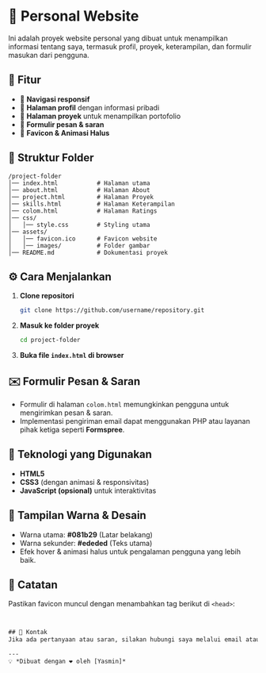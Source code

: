# 🚀 Personal Website

Ini adalah proyek website personal yang dibuat untuk menampilkan informasi tentang saya, termasuk profil, proyek, keterampilan, dan formulir masukan dari pengguna.

## 🎯 Fitur
- 🔹 **Navigasi responsif**
- 🔹 **Halaman profil** dengan informasi pribadi
- 🔹 **Halaman proyek** untuk menampilkan portofolio
- 🔹 **Formulir pesan & saran**
- 🔹 **Favicon & Animasi Halus**

## 📂 Struktur Folder
```
/project-folder
│── index.html           # Halaman utama
│── about.html           # Halaman About
│── project.html         # Halaman Proyek
│── skills.html          # Halaman Keterampilan
│── colom.html           # Halaman Ratings
│── css/
│   │── style.css        # Styling utama
│── assets/
│   │── favicon.ico      # Favicon website
│   │── images/          # Folder gambar
│── README.md            # Dokumentasi proyek
```

## ⚙️ Cara Menjalankan
1. **Clone repositori**
   ```sh
   git clone https://github.com/username/repository.git
   ```
2. **Masuk ke folder proyek**
   ```sh
   cd project-folder
   ```
3. **Buka file `index.html` di browser**

## ✉️ Formulir Pesan & Saran
- Formulir di halaman `colom.html` memungkinkan pengguna untuk mengirimkan pesan & saran.
- Implementasi pengiriman email dapat menggunakan PHP atau layanan pihak ketiga seperti **Formspree**.

## 🌟 Teknologi yang Digunakan
- **HTML5**
- **CSS3** (dengan animasi & responsivitas)
- **JavaScript (opsional)** untuk interaktivitas

## 🎨 Tampilan Warna & Desain
- Warna utama: **#081b29** (Latar belakang)
- Warna sekunder: **#ededed** (Teks utama)
- Efek hover & animasi halus untuk pengalaman pengguna yang lebih baik.

## 📌 Catatan
Pastikan favicon muncul dengan menambahkan tag berikut di `<head>`:
```html


## 📧 Kontak
Jika ada pertanyaan atau saran, silakan hubungi saya melalui email atau WhatsApp di halaman Contact.

---
💡 *Dibuat dengan ❤️ oleh [Yasmin]*
